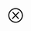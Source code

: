 <?xml version="1.0" encoding="utf-8"?> <!-- Generator: IcoMoon.io --> <!DOCTYPE svg PUBLIC "-//W3C//DTD SVG 1.1//EN" "http://www.w3.org/Graphics/SVG/1.1/DTD/svg11.dtd"> <svg width="32" height="32" viewBox="0 0 32 32" xmlns="http://www.w3.org/2000/svg" xmlns:xlink="http://www.w3.org/1999/xlink" fill="#000000"><g><path d="M 17,2C 8.716,2, 2,8.716, 2,17S 8.716,32, 17,32S 32,25.284, 32,17S 25.284,2, 17,2z M 17,30 C 9.832,30, 4,24.168, 4,17S 9.832,4, 17,4S 30,9.832, 30,17S 24.168,30, 17,30zM 22.536,10.050L 17.038,15.548L 12.108,10.050c-0.39-0.39-1.024-0.39-1.414,0c-0.39,0.39-0.39,1.024,0,1.414 l 4.932,5.498l-5.574,5.574c-0.39,0.39-0.39,1.024,0,1.414c 0.39,0.39, 1.024,0.39, 1.414,0l 5.498-5.498l 4.932,5.498 c 0.39,0.39, 1.024,0.39, 1.414,0s 0.39-1.024,0-1.414L 18.376,17.038l 5.574-5.574c 0.39-0.39, 0.39-1.024,0-1.414 C 23.56,9.66, 22.926,9.66, 22.536,10.050z"></path></g></svg>                                                                                                                                                                                                                                                                                                                                                                                                                                                                                                                                                                                                                                                                                                                                                                                 